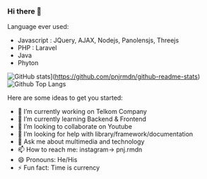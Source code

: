 ### Hi there 👋

Language ever used:
- Javascript : JQuery, AJAX, Nodejs, Panolensjs, Threejs
- PHP : Laravel
- Java
- Phyton 

![GitHub stats](https://github-readme-stats.vercel.app/api?username=pnjrmdn)](https://github.com/pnjrmdn/github-readme-stats)
![Github Top Langs](https://github-readme-stats.vercel.app/api/top-langs/?username=pnjrmdn&layout=compact)

Here are some ideas to get you started:
- 🔭 I’m currently working on Telkom Company
- 🌱 I’m currently learning Backend & Frontend
- 👯 I’m looking to collaborate on Youtube
- 🤔 I’m looking for help with library/framework/documentation
- 💬 Ask me about multimedia and technology
- 📫 How to reach me: instagram-> pnj.rmdn
- 😄 Pronouns: He/His
- ⚡ Fun fact: Time is currency

